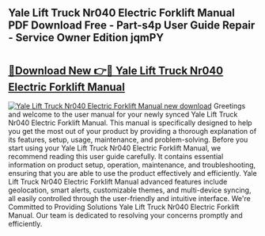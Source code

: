 ## Yale Lift Truck Nr040 Electric Forklift Manual PDF Download Free - Part-s4p User Guide Repair - Service Owner Edition jqmPY

# <h2><a href="http://bc50932.oget.top/?id=Yale+Lift+Truck+Nr040+Electric+Forklift+Manual">🔗Download New 👉🔴 Yale Lift Truck Nr040 Electric Forklift Manual</a></h2>

[![Yale Lift Truck Nr040 Electric Forklift Manual new download](https://i.imgur.com/5g1atiW.png)](http://bc50932.oget.top/?id=Yale+Lift+Truck+Nr040+Electric+Forklift+Manual)
Greetings and welcome to the user manual for your newly synced Yale Lift Truck Nr040 Electric Forklift Manual. This manual is specifically designed to help you get the most out of your product by providing a thorough explanation of its features, setup, usage, maintenance, and problem-solving. Before you start using your Yale Lift Truck Nr040 Electric Forklift Manual, we recommend reading this user guide carefully. It contains essential information on product setup, operation, maintenance, and troubleshooting, ensuring that you are able to use the product effectively and efficiently. Yale Lift Truck Nr040 Electric Forklift Manual advanced features include geolocation, smart alerts, customizable themes, and multi-device syncing, all easily controlled through the user-friendly and intuitive interface. We're Committed to Providing Solutions Yale Lift Truck Nr040 Electric Forklift Manual. Our team is dedicated to resolving your concerns promptly and efficiently.
